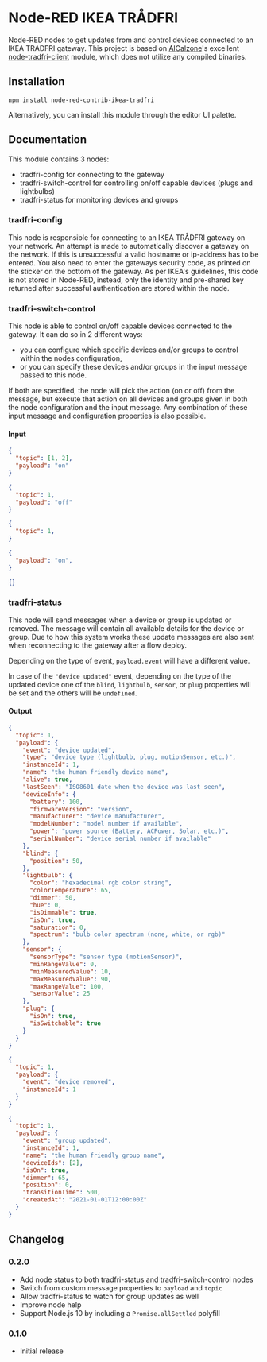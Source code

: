 # Node-RED IKEA TRÅDFRI
Node-RED nodes to get updates from and control devices connected to an IKEA TRADFRI gateway. This project is based on [AlCalzone](https://github.com/AlCalzone)'s excellent [node-tradfri-client](https://github.com/AlCalzone/node-tradfri-client) module, which does not utilize any compiled binaries.

## Installation
```
npm install node-red-contrib-ikea-tradfri
```

Alternatively, you can install this module through the editor UI palette.

## Documentation
This module contains 3 nodes:
- tradfri-config for connecting to the gateway
- tradfri-switch-control for controlling on/off capable devices (plugs and lightbulbs)
- tradfri-status for monitoring devices and groups

### tradfri-config
This node is responsible for connecting to an IKEA TRÅDFRI gateway on your network. An attempt is made to automatically discover a gateway on the network. If this is unsuccessful a valid hostname or ip-address has to be entered. You also need to enter the gateways security code, as printed on the sticker on the bottom of the gateway. As per IKEA's guidelines, this code is not stored in Node-RED, instead, only the identity and pre-shared key returned after successful authentication are stored within the node.

### tradfri-switch-control
This node is able to control on/off capable devices connected to the gateway. It can do so in 2 different ways:

- you can configure which specific devices and/or groups to control within the nodes configuration,
- or you can specify these devices and/or groups in the input message passed to this node.

If both are specified, the node will pick the action (on or off) from the message, but execute that action on all devices and groups given in both the node configuration and the input message. Any combination of these input message and configuration properties is also possible.

#### Input
```json
{
  "topic": [1, 2],
  "payload": "on"
}

{
  "topic": 1,
  "payload": "off"
}

{
  "topic": 1,
}

{
  "payload": "on",
}

{}
```

### tradfri-status
This node will send messages when a device or group is updated or removed. The message will contain all available details for the device or group. Due to how this system works these update messages are also sent when reconnecting to the gateway after a flow deploy.

Depending on the type of event, `payload.event` will have a different value.

In case of the `"device updated"` event, depending on the type of the updated device one of the `blind`, `lightbulb`, `sensor`, or `plug` properties will be set and the others will be `undefined`.

#### Output
```json
{
  "topic": 1,
  "payload": {
    "event": "device updated",
    "type": "device type (lightbulb, plug, motionSensor, etc.)",
    "instanceId": 1,
    "name": "the human friendly device name",
    "alive": true,
    "lastSeen": "ISO8601 date when the device was last seen",
    "deviceInfo": {
      "battery": 100,
      "firmwareVersion": "version",
      "manufacturer": "device manufacturer",
      "modelNumber": "model number if available",
      "power": "power source (Battery, ACPower, Solar, etc.)",
      "serialNumber": "device serial number if available"
    },
    "blind": {
      "position": 50,
    },
    "lightbulb": {
      "color": "hexadecimal rgb color string",
      "colorTemperature": 65,
      "dimmer": 50,
      "hue": 0,
      "isDimmable": true,
      "isOn": true,
      "saturation": 0,
      "spectrum": "bulb color spectrum (none, white, or rgb)"
    },
    "sensor": {
      "sensorType": "sensor type (motionSensor)",
      "minRangeValue": 0,
      "minMeasuredValue": 10,
      "maxMeasuredValue": 90,
      "maxRangeValue": 100,
      "sensorValue": 25
    },
    "plug": {
      "isOn": true,
      "isSwitchable": true
    }
  }
}

{
  "topic": 1,
  "payload": {
    "event": "device removed",
    "instanceId": 1
  }
}

{
  "topic": 1,
  "payload": {
    "event": "group updated",
    "instanceId": 1,
    "name": "the human friendly group name",
    "deviceIds": [2],
    "isOn": true,
    "dimmer": 65,
    "position": 0,
    "transitionTime": 500,
    "createdAt": "2021-01-01T12:00:00Z"
  }
}
```

## Changelog

### 0.2.0
- Add node status to both tradfri-status and tradfri-switch-control nodes
- Switch from custom message properties to `payload` and `topic`
- Allow tradfri-status to watch for group updates as well
- Improve node help
- Support Node.js 10 by including a `Promise.allSettled` polyfill

### 0.1.0
- Initial release
